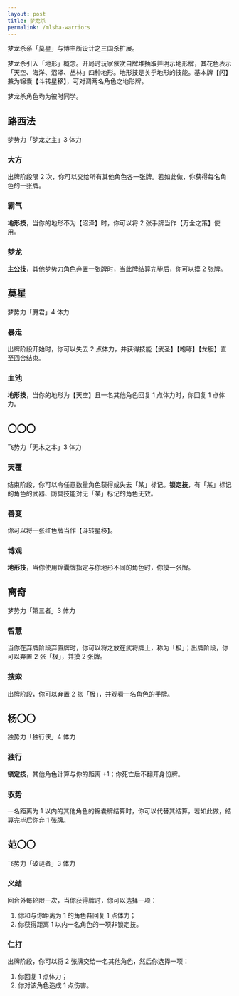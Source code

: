 ```yaml
---
layout: post
title: 梦龙杀
permalink: /mlsha-warriors
---
```


梦龙杀系「莫星」与博主所设计之三国杀扩展。

梦龙杀引入「地形」概念。开局时玩家依次自牌堆抽取并明示地形牌，其花色表示「天空、海洋、沼泽、丛林」四种地形。地形技是关乎地形的技能。基本牌【闪】兼为锦囊【斗转星移】，可对调两名角色之地形牌。

梦龙杀角色均为彼时同学。

## 路西法

梦势力「梦龙之主」3 体力

### 大方

出牌阶段限 2 次，你可以交给所有其他角色各一张牌。若如此做，你获得每名角色的一张牌。

### 霸气

**地形技**，当你的地形不为【沼泽】时，你可以将 2 张手牌当作【万全之策】使用。

### 梦龙

**主公技**，其他梦势力角色弃置一张牌时，当此牌结算完毕后，你可以摸 2 张牌。

## 莫星

梦势力「魔君」4 体力

### 暴走

出牌阶段开始时，你可以失去 2 点体力，并获得技能【武圣】【咆哮】【龙胆】直至回合结束。

### 血池

**地形技**，当你的地形为【天空】且一名其他角色回复 1 点体力时，你回复 1 点体力。

## 〇〇〇

飞势力「无木之本」3 体力

### 天覆

结束阶段，你可以令任意数量角色获得或失去「某」标记。**锁定技**，有「某」标记的角色的武器、防具技能对无「某」标记的角色无效。

### 善变

你可以将一张红色牌当作【斗转星移】。

### 博观

**地形技**，当你使用锦囊牌指定与你地形不同的角色时，你摸一张牌。

## 离奇

梦势力「第三者」3 体力

### 智慧

当你在弃牌阶段弃置牌时，你可以将之放在武将牌上，称为「极」；出牌阶段，你可以弃置 2 张「极」，并摸 2 张牌。

### 搜索

出牌阶段，你可以弃置 2 张「极」，并观看一名角色的手牌。

## 杨〇〇

独势力「独行侠」4 体力

### 独行

**锁定技**，其他角色计算与你的距离 +1；你死亡后不翻开身份牌。

### 驭势

一名距离为 1 以内的其他角色的锦囊牌结算时，你可以代替其结算，若如此做，结算完毕后你弃 1 张牌。

## 范〇〇

飞势力「破谜者」3 体力

### 义结

回合外每轮限一次，当你获得牌时，你可以选择一项：

1. 你和与你距离为 1 的角色各回复 1 点体力；
2. 你获得距离 1 以内一名角色的一项非锁定技。

### 仁打

出牌阶段，你可以将 2 张牌交给一名其他角色，然后你选择一项：

1. 你回复 1 点体力；
2. 你对该角色造成 1 点伤害。

